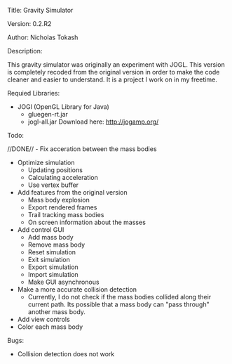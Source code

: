 Title:    Gravity Simulator

Version:  0.2.R2

Author:   Nicholas Tokash

Description:

This gravity simulator was originally an experiment with JOGL. This version is completely recoded from the original version in order to make the code cleaner and easier to understand. It is a project I work on in my freetime.

Requied Libraries:

- JOGl (OpenGL Library for Java)
  - gluegen-rt.jar
  - jogl-all.jar
Download here: http://jogamp.org/

Todo:

//DONE// - Fix acceration between the mass bodies
- Optimize simulation 
  - Updating positions
  - Calculating acceleration
  - Use vertex buffer
- Add features from the original version
  - Mass body explosion
  - Export rendered frames
  - Trail tracking mass bodies
  - On screen information about the masses
- Add control GUI
  - Add mass body
  - Remove mass body
  - Reset simulation
  - Exit simulation
  - Export simulation
  - Import simulation
  - Make GUI asynchronous
- Make a more accurate collision detection
  - Currently, I do not check if the mass bodies collided along their current path. Its possible that a mass body can "pass through" another mass body.
- Add view controls
- Color each mass body

Bugs:

- Collision detection does not work
